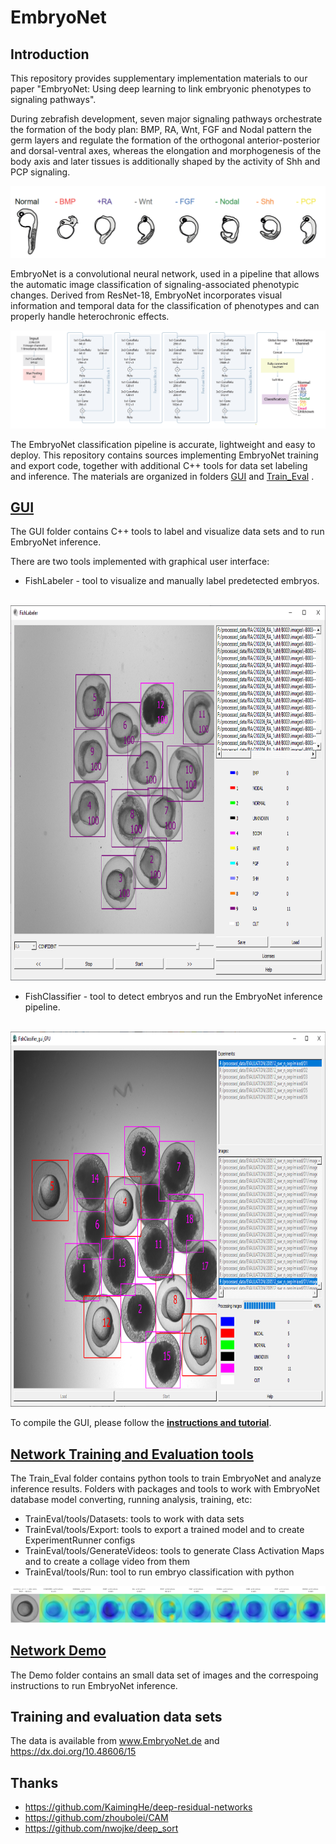 # EmbryoNet

## Introduction

This repository provides supplementary implementation materials to our paper "EmbryoNet: Using deep learning to link embryonic phenotypes to signaling pathways". 

During zebrafish development, seven major signaling pathways orchestrate the formation of the body plan: BMP, RA, Wnt, FGF and Nodal pattern the germ layers and regulate the formation of the orthogonal anterior-posterior and dorsal-ventral axes, whereas the elongation and morphogenesis of the body axis and later tissues is additionally shaped by the activity of Shh and PCP signaling.

<img src= "doc/phenotypes_features.png" />

EmbryoNet is a convolutional neural network, used in a pipeline that allows the automatic image classification of signaling-associated phenotypic changes. Derived from ResNet-18, EmbryoNet incorporates visual information and temporal data for the classification of phenotypes and can properly handle heterochronic effects. 

<img src= "doc/Neural_netrowrk_structure.png" />

The EmbryoNet classification pipeline is accurate, lightweight and easy to deploy.
This repository contains sources implementing EmbryoNet training and export code, together with additional C++ tools for data set labeling and inference.
The materials are organized in folders <a href="https://github.com/mueller-lab/EmbryoNet/tree/main/GUI">GUI</a> and <a href="https://github.com/mueller-lab/EmbryoNet/tree/main/Train_Eval">Train_Eval</a> .

## <a href="https://github.com/mueller-lab/EmbryoNet/tree/main/GUI"><b>GUI</b></a> 

The GUI folder contains C++ tools to label and visualize data sets and to run EmbryoNet inference. 

There are two tools implemented with graphical user interface: 

* FishLabeler  - tool to visualize and manually label predetected embryos.  

&nbsp;&nbsp;&nbsp;&nbsp;&nbsp;&nbsp;  <img src= "doc/Embryo_Labeler_RA.png" width="800" height="600" /> 

* FishClassifier  - tool to detect embryos and run the EmbryoNet inference pipeline.

&nbsp;&nbsp;&nbsp;&nbsp;&nbsp;&nbsp;   <img src= "doc/Embryo_Classifier.png" width="800" height="600"  />

To compile the GUI, please follow the <a href="https://github.com/mueller-lab/EmbryoNet/tree/main/GUI"><b>instructions and tutorial</b></a>.

## <a href="https://github.com/mueller-lab/EmbryoNet/tree/main/Train_Eval"><b>Network Training  and Evaluation tools</b></a>

The Train_Eval folder contains python tools to train EmbryoNet and analyze inference results.
Folders with packages and tools to work with EmbryoNet database model converting, running analysis, training, etc:

* TrainEval/tools/Datasets: tools to work with data sets
* TrainEval/tools/Export: tools to export a trained model and to create ExperimentRunner configs
* TrainEval/tools/GenerateVideos: tools to generate Class Activation Maps and to create a collage video from them
* TrainEval/tools/Run: tool to run embryo classification with python

<img src= "doc/WNT_activation.png" /> 

## <a href="https://github.com/mueller-lab/EmbryoNet/tree/main/Demo"><b>Network Demo </b></a>

The Demo folder contains an small data set of images and the correspoing instructions to run EmbryoNet inference. 

## Training and evaluation data sets 

The data is available from www.EmbryoNet.de and https://dx.doi.org/10.48606/15

## Thanks  

* https://github.com/KaimingHe/deep-residual-networks 
* https://github.com/zhoubolei/CAM
* https://github.com/nwojke/deep_sort
